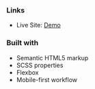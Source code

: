 
### Links

- Live Site: [Demo](https://test-work-02-07.vercel.app/)

### Built with

- Semantic HTML5 markup
- SCSS properties
- Flexbox
- Mobile-first workflow

 
   